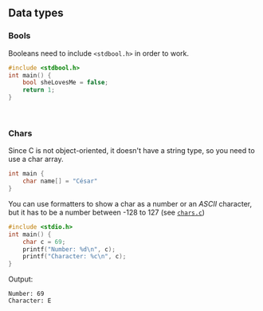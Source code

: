 ## Data types

### Bools

Booleans need to include `<stdbool.h>` in order to work.

```c
#include <stdbool.h>
int main() {
    bool sheLovesMe = false;
    return 1;
}
```

<br>

### Chars

Since C is not object-oriented, it doesn't have a string type, so you need to use a char array.

```c
int main {
    char name[] = "César"
}
```

You can use formatters to show a char as a number or an *ASCII* character, but it has to be a number between -128 to 127 (see [`chars.c`](../src/tests/chars.c))

```c
#include <stdio.h>
int main() {
    char c = 69;
    printf("Number: %d\n", c);
    printf("Character: %c\n", c);
}
```

Output:

```
Number: 69
Character: E
```
